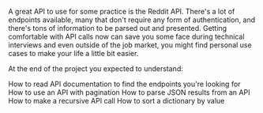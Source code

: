 A great API to use for some practice is the Reddit API. There's a lot of endpoints available, many that don't require any form of authentication, and there's tons of information to be parsed out and presented. Getting comfortable with API calls now can save you some face during technical interviews and even outside of the job market, you might find personal use cases to make your life a little bit easier.

At the end of the project you expected to understand:

How to read API documentation to find the endpoints you're looking for
How to use an API with pagination
How to parse JSON results from an API
How to make a recursive API call
How to sort a dictionary by value
